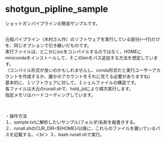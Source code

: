 # shotgun_pipline_sample

ショットガンパイプラインの簡易サンプルです。<br><br>

元祖パイプライン（木村さん作）のソフトウェアを実行している部分(一行)だけを、同じオプションで引き継いだものです。<br>
実行ファイルは、どこかにsrcをコンパイルするのではなく、HOMEにminicondaをインストールして、そこのbinをパス追加する方法を想定しています。<br>
（コンパイル形式が良いのかもしれませんし、conda形式だと実行ユーザーアカウントを作成するか、誰かのアカウントをそれに充てる必要がありますね）<br>
基本的に、１ソフトウェアに対して、１シェルファイルの構造です。<br>
各ファイルは大元のrunall.shで、hold_jidにより順次実行します。<br>
指定メモリはハードコーディングしています。<br>

<br><br>
・操作方法<br>
１、sample.txtに解析したいサンプル(フォルダ)名称を縦書きする。<br>
２、runall.shのCUR_DIR=${HOME}/以降に、これらのファイルを置いているパスを記載する。＜br＞
３、bash runall.shで実行。<br>

